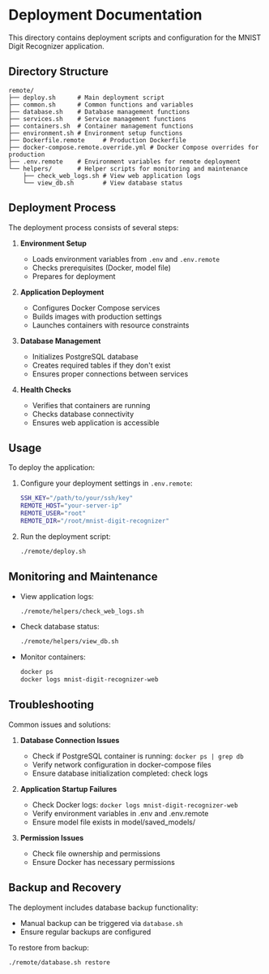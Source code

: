 # Deployment Documentation

This directory contains deployment scripts and configuration for the MNIST Digit Recognizer application.

## Directory Structure

```
remote/
├── deploy.sh      # Main deployment script
├── common.sh      # Common functions and variables
├── database.sh    # Database management functions
├── services.sh    # Service management functions
├── containers.sh  # Container management functions
├── environment.sh # Environment setup functions
├── Dockerfile.remote     # Production Dockerfile
├── docker-compose.remote.override.yml # Docker Compose overrides for production
├── .env.remote    # Environment variables for remote deployment
└── helpers/       # Helper scripts for monitoring and maintenance
    ├── check_web_logs.sh # View web application logs
    └── view_db.sh        # View database status
```

## Deployment Process

The deployment process consists of several steps:

1. **Environment Setup**
   - Loads environment variables from `.env` and `.env.remote`
   - Checks prerequisites (Docker, model file)
   - Prepares for deployment

2. **Application Deployment**
   - Configures Docker Compose services
   - Builds images with production settings
   - Launches containers with resource constraints

3. **Database Management**
   - Initializes PostgreSQL database
   - Creates required tables if they don't exist
   - Ensures proper connections between services

4. **Health Checks**
   - Verifies that containers are running
   - Checks database connectivity
   - Ensures web application is accessible

## Usage

To deploy the application:

1. Configure your deployment settings in `.env.remote`:
   ```bash
   SSH_KEY="/path/to/your/ssh/key"
   REMOTE_HOST="your-server-ip"
   REMOTE_USER="root"
   REMOTE_DIR="/root/mnist-digit-recognizer"
   ```

2. Run the deployment script:
   ```bash
   ./remote/deploy.sh
   ```

## Monitoring and Maintenance

- View application logs:
  ```bash
  ./remote/helpers/check_web_logs.sh
  ```

- Check database status:
  ```bash
  ./remote/helpers/view_db.sh
  ```

- Monitor containers:
  ```bash
  docker ps
  docker logs mnist-digit-recognizer-web
  ```

## Troubleshooting

Common issues and solutions:

1. **Database Connection Issues**
   - Check if PostgreSQL container is running: `docker ps | grep db`
   - Verify network configuration in docker-compose files
   - Ensure database initialization completed: check logs

2. **Application Startup Failures**
   - Check Docker logs: `docker logs mnist-digit-recognizer-web`
   - Verify environment variables in .env and .env.remote
   - Ensure model file exists in model/saved_models/

3. **Permission Issues**
   - Check file ownership and permissions
   - Ensure Docker has necessary permissions

## Backup and Recovery

The deployment includes database backup functionality:
- Manual backup can be triggered via `database.sh`
- Ensure regular backups are configured

To restore from backup:
```bash
./remote/database.sh restore
``` 